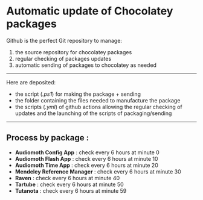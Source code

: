 # Automatic update of Chocolatey packages

Github is the perfect Git repository to manage:

1. the source repository for chocolatey packages
2. regular checking of packages updates
3. automatic sending of packages to chocolatey as needed

---

Here are deposited:

* the script (*.ps1*) for making the package + sending
* the folder containing the files needed to manufacture the package
* the scripts (*.yml*) of github actions allowing the regular checking of updates and the launching of the scripts of packaging/sending

---
## Process by package :

* **Audiomoth Config App** : check every 6 hours at minute 0
* **Audiomoth Flash App** : check every 6 hours at minute 10
* **Audiomoth Time App** : check every 6 hours at minute 20
* **Mendeley Reference Manager** : check every 6 hours at minute 30
* **Raven** : check every 6 hours at minute 40
* **Tartube** : check every 6 hours at minute 50
* **Tutanota** : check every 6 hours at minute 59

